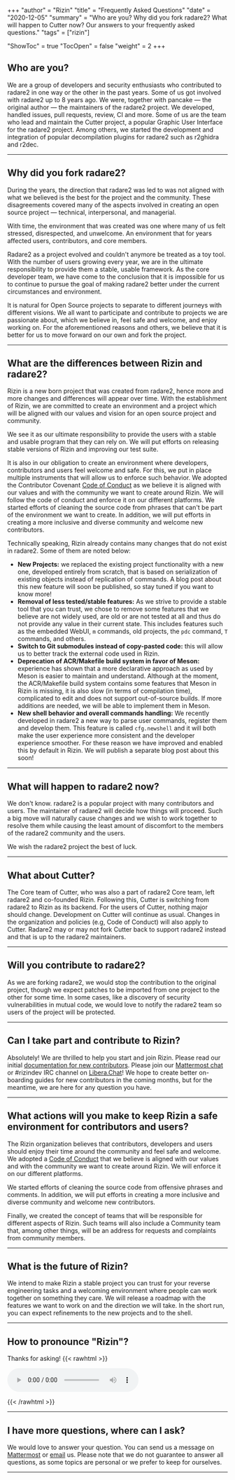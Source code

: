 +++
"author" = "Rizin"
"title" = "Frequently Asked Questions"
"date" = "2020-12-05"
"summary" = "Who are you? Why did you fork radare2? What will happen to Cutter now? Our answers to your frequently asked questions."
"tags" = ["rizin"]

"ShowToc" = true
"TocOpen" = false
"weight" = 2
+++

## Who are you?

We are a group of developers and security enthusiasts who contributed to radare2 in one way or the other in the past years. Some of us got involved with radare2 up to 8 years ago. We were, together with pancake — the original author — the maintainers of the radare2 project. We developed, handled issues, pull requests, review, CI and more. Some of us are the team who lead and maintain the Cutter project, a popular Graphic User Interface for the radare2 project. Among others, we started the development and integration of popular decompilation plugins for radare2 such as r2ghidra and r2dec.

---

## Why did you fork radare2?

During the years, the direction that radare2 was led to was not aligned with what we believed is the best for the project and the community. These disagreements covered many of the aspects involved in creating an open source project — technical, interpersonal, and managerial.

With time, the environment that was created was one where many of us felt stressed, disrespected, and unwelcome. An environment that for years affected users, contributors, and core members.

Radare2 as a project evolved and couldn't anymore be treated as a toy tool. With the number of users growing every year, we are in the ultimate responsibility to provide them a stable, usable framework. As the core developer team, we have come to the conclusion that it is impossible for us to continue to pursue the goal of making radare2 better under the current circumstances and environment.

It is natural for Open Source projects to separate to different journeys with different visions. We all want to participate and contribute to projects we are passionate about, which we believe in, feel safe and welcome, and enjoy working on. For the aforementioned reasons and others, we believe that it is better for us to move forward on our own and fork the project.

---

## What are the differences between Rizin and radare2?

Rizin is a new born project that was created from radare2, hence more and more changes and differences will appear over time. With the establishment of Rizin, we are committed to create an environment and a project which will be aligned with our values and vision for an open source project and community.

We see it as our ultimate responsibility to provide the users with a stable and usable program that they can rely on. We will put efforts on releasing stable versions of Rizin and improving our test suite.

It is also in our obligation to create an environment where developers, contributors and users feel welcome and safe. For this, we put in place multiple instruments that will allow us to enforce such behavior. We adopted the Contributor Covenant [Code of Conduct](https://rizin.re/code-of-conduct/) as we believe it is aligned with our values and with the community we want to create around Rizin. We will follow the code of conduct and enforce it on our different platforms. We started efforts of cleaning the source code from phrases that can't be part of the environment we want to create. In addition, we will put efforts in creating a more inclusive and diverse community and welcome new contributors.

Technically speaking, Rizin already contains many changes that do not exist in radare2. Some of them are noted below:

- **New Projects:** we replaced the existing project functionality with a new one, developed entirely from scratch, that is based on serialization of existing objects instead of replication of commands. A blog post about this new feature will soon be published, so stay tuned if you want to know more!
- **Removal of less tested/stable features:** As we strive to provide a stable tool that you can trust, we chose to remove some features that we believe are not widely used, are old or are not tested at all and thus do not provide any value in their current state. This includes features such as the embedded WebUI, `m` commands, old projects, the `pdc` command, `T` commands, and others.
- **Switch to Git submodules instead of copy-pasted code:** this will allow us to better track the external code used in Rizin.
- **Deprecation of ACR/Makefile build system in favor of Meson:** experience has shown that a more declarative approach as used by Meson is easier to maintain and understand. Although at the moment, the ACR/Makefile build system contains some features that Meson in Rizin is missing, it is also slow (in terms of compilation time), complicated to edit and does not support out-of-source builds. If more additions are needed, we will be able to implement them in Meson.
- **New shell behavior and overall commands handling:** We recently developed in radare2 a new way to parse user commands, register them and develop them. This feature is called `cfg.newshell` and it will both make the user experience more consistent and the developer experience smoother. For these reason we have improved and enabled this by default in Rizin. We will publish a separate blog post about this soon!

---

## What will happen to radare2 now?

We don't know. radare2 is a popular project with many contributors and users. The maintainer of radare2 will decide how things will proceed. Such a big move will naturally cause changes and we wish to work together to resolve them while causing the least amount of discomfort to the members of the radare2 community and the users.

We wish the radare2 project the best of luck. 

---

## What about Cutter?

The Core team of Cutter, who was also a part of radare2 Core team, left radare2 and co-founded Rizin. Following this, Cutter is switching from radare2 to Rizin as its backend. For the users of Cutter, nothing major should change. Development on Cutter will continue as usual. Changes in the organization and policies (e.g, Code of Conduct) will also apply to Cutter. Radare2 may or may not fork Cutter back to support radare2 instead and that is up to the radare2 maintainers.

---

## Will you contribute to radare2?

As we are forking radare2, we would stop the contribution to the original project, though we expect patches to be imported from one project to the other for some time. In some cases, like a discovery of security vulnerabilities in mutual code, we would love to notify the radare2 team so users of the project will be protected.

---


## Can I take part and contribute to Rizin?

Absolutely! We are thrilled to help you start and join Rizin. Please read our initial [documentation for new contributors](https://github.com/rizinorg/rizin/blob/dev/CONTRIBUTING.md). Please join our [Mattermost chat](https://im.rizin.re/) or #rizindev IRC channel on [Libera.Chat](https://libera.chat/guides/connect)! We hope to create better on-boarding guides for new contributors in the coming months, but for the meantime, we are here for any question you have.

---

## What actions will you make to keep Rizin a safe environment for contributors and users?

The Rizin organization believes that contributors, developers and users should enjoy their time around the community and feel safe and welcome. We adopted a [Code of Conduct](https://rizin.re/code-of-conduct/) that we believe is aligned with our values and with the community we want to create around Rizin. We will enforce it on our different platforms.

We started efforts of cleaning the source code from offensive phrases and comments. In addition, we will put efforts in creating a more inclusive and diverse community and welcome new contributors.

Finally, we created the concept of teams that will be responsible for different aspects of Rizin. Such teams will also include a Community team that, among other things, will be an address for requests and complaints from community members. 

---

## What is the future of Rizin?

We intend to make Rizin a stable project you can trust for your reverse engineering tasks and a welcoming environment where people can work together on something they care. We will release a roadmap with the features we want to work on and the direction we will take. In the short run, you can expect refinements to the new projects and to the shell.

---

## How to pronounce "Rizin"?
Thanks for asking!
{{< rawhtml >}}
<p>
    <audio controls>
        <source src="/audio/rizin.ogg" type="audio/ogg">
        Your browser does not support the audio element.
    </audio> 
</p>
{{< /rawhtml >}}

---

## I have more questions, where can I ask?

We would love to answer your question. You can send us a message on [Mattermost](https://im.rizin.re) or [email](mailto:core@rizin.re) us. Please note that we do not guarantee to answer all questions, as some topics are personal or we prefer to keep for ourselves.

---

